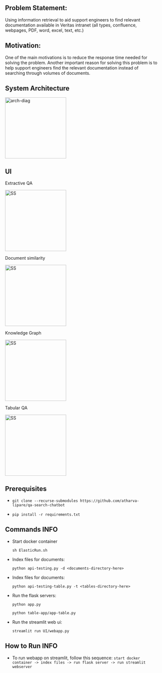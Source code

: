 ## Problem Statement:

Using information retrieval to aid support engineers to find relevant documentation available in Veritas intranet (all types, confluence, webpages, PDF, word, excel, text, etc.)

## Motivation:

One of the main motivations is to reduce the response time needed for solving the problem. Another important reason for solving this problem is to help support engineers find the relevant documentation instead of searching through volumes of documents.

## System Architecture

<img src="https://i.imgur.com/gzd58ym.png" alt="arch-diag" height="200"/>

## UI

Extractive QA

<img src="https://i.imgur.com/jxiuAbk.png" alt="SS" height="200"/>

Document similarity

<img src="https://i.imgur.com/jEP1a2k.png" alt="SS" height="200"/>

Knowledge Graph

<img src="https://i.imgur.com/uIuQqKM.png" alt="SS" height="200"/>

Tabular QA

<img src="https://i.imgur.com/eNETpSR.png" alt="SS" height="200"/>


## Prerequisites

- `git clone --recurse-submodules https://github.com/atharva-lipare/qa-search-chatbot`

- `pip install -r requirements.txt`

## Commands INFO


- Start docker container

    `sh ElasticRun.sh`

- Index files for documents:

    `python api-testing.py -d <documents-directory-here>`

- Index files for documents:

    `python api-testing-table.py -t <tables-directory-here>`

- Run the flask servers:

    `python app.py`

    `python table-app/app-table.py`

- Run the streamlit web ui:

    `streamlit run UI/webapp.py`

## How to Run INFO

- To run webapp on streamlit, follow this sequence: `start docker container -> index files -> run flask server -> run streamlit webserver`